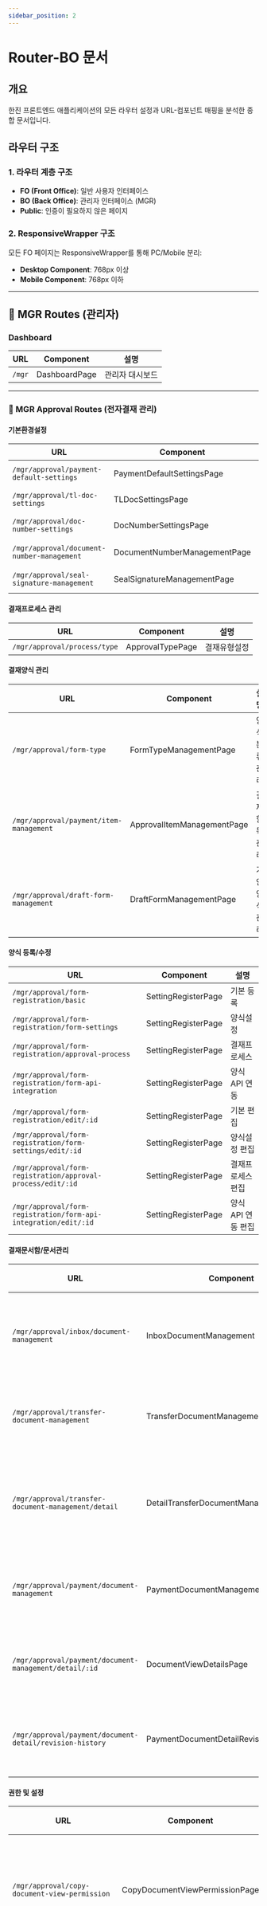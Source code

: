 ```yaml
---
sidebar_position: 2
---
```



# Router-BO 문서

## 개요
한진 프론트엔드 애플리케이션의 모든 라우터 설정과 URL-컴포넌트 매핑을 분석한 종합 문서입니다.

## 라우터 구조

### 1. 라우터 계층 구조
- **FO (Front Office)**: 일반 사용자 인터페이스
- **BO (Back Office)**: 관리자 인터페이스 (MGR)
- **Public**: 인증이 필요하지 않은 페이지

### 2. ResponsiveWrapper 구조
모든 FO 페이지는 ResponsiveWrapper를 통해 PC/Mobile 분리:
- **Desktop Component**: 768px 이상
- **Mobile Component**: 768px 이하

---

## 🔧 MGR Routes (관리자)

### Dashboard
| URL | Component | 설명 |
|-----|-----------|------|
| `/mgr` | DashboardPage | 관리자 대시보드 |

---

### 📝 MGR Approval Routes (전자결재 관리)

#### 기본환경설정
| URL | Component | 설명 |
|-----|-----------|------|
| `/mgr/approval/payment-default-settings` | PaymentDefaultSettingsPage | 결재기본설정 |
| `/mgr/approval/tl-doc-settings` | TLDocSettingsPage | TLOver 설정 |
| `/mgr/approval/doc-number-settings` | DocNumberSettingsPage | 문서번호 설정 |
| `/mgr/approval/document-number-management` | DocumentNumberManagementPage | 문서채번 관리 |
| `/mgr/approval/seal-signature-management` | SealSignatureManagementPage | 인장서명관리 |

#### 결재프로세스 관리
| URL | Component | 설명 |
|-----|-----------|------|
| `/mgr/approval/process/type` | ApprovalTypePage | 결재유형설정 |

#### 결재양식 관리
| URL | Component | 설명 |
|-----|-----------|------|
| `/mgr/approval/form-type` | FormTypeManagementPage | 양식분류 관리 |
| `/mgr/approval/payment/item-management` | ApprovalItemManagementPage | 결재항목 관리 |
| `/mgr/approval/draft-form-management` | DraftFormManagementPage | 기안양식 관리 |

#### 양식 등록/수정
| URL | Component | 설명 |
|-----|-----------|------|
| `/mgr/approval/form-registration/basic` | SettingRegisterPage | 기본 등록 |
| `/mgr/approval/form-registration/form-settings` | SettingRegisterPage | 양식설정 |
| `/mgr/approval/form-registration/approval-process` | SettingRegisterPage | 결재프로세스 |
| `/mgr/approval/form-registration/form-api-integration` | SettingRegisterPage | 양식 API 연동 |
| `/mgr/approval/form-registration/edit/:id` | SettingRegisterPage | 기본 편집 |
| `/mgr/approval/form-registration/form-settings/edit/:id` | SettingRegisterPage | 양식설정 편집 |
| `/mgr/approval/form-registration/approval-process/edit/:id` | SettingRegisterPage | 결재프로세스 편집 |
| `/mgr/approval/form-registration/form-api-integration/edit/:id` | SettingRegisterPage | 양식 API 연동 편집 |

#### 결재문서함/문서관리
| URL | Component | 설명 |
|-----|-----------|------|
| `/mgr/approval/inbox/document-management` | InboxDocumentManagement | 결재문서함 관리 |
| `/mgr/approval/transfer-document-management` | TransferDocumentManagement | 이관문서관리 |
| `/mgr/approval/transfer-document-management/detail` | DetailTransferDocumentManagement | 이관 결재문서 상세 |
| `/mgr/approval/payment/document-management` | PaymentDocumentManagementPage | 결재문서관리 |
| `/mgr/approval/payment/document-management/detail/:id` | DocumentViewDetailsPage | 결재문서 상세 |
| `/mgr/approval/payment/document-detail/revision-history` | PaymentDocumentDetailRevisionHistoryPage | 결재문서 상세 |

#### 권한 및 설정
| URL | Component | 설명 |
|-----|-----------|------|
| `/mgr/approval/copy-document-view-permission` | CopyDocumentViewPermissionPage | 문서별 조회권한복사 |
| `/mgr/approval/approval-process-management/approval-exception` | ApprovalExceptionPage | 권한 예외자 설정 |
| `/mgr/approval/document-view-permission-copy` | DocumentViewPermissionCopyPage | 문서조회권한복사 |
| `/mgr/approval/substitute-person` | SubstitutePersonPage | 대결설정 |
| `/mgr/approval/payment-confrontation` | PaymentConfrontationPage | 대결 설정 |

#### 통계
| URL | Component | 설명 |
|-----|-----------|------|
| `/mgr/approval/payment-use-status` | PaymentUseStatusPage | 결재사용현황 |

---

### 📋 MGR Board Routes (게시판 관리)

| URL | Component | 설명 |
|-----|-----------|------|
| `/mgr/board/base-settings` | - | 게시판 기본설정 |
| `/mgr/board/management` | - | 게시판 관리 |
| `/mgr/board/template` | - | 게시판 템플릿 |
| `/mgr/board/group` | - | 게시판 그룹 |
| `/mgr/board/form` | - | 게시판 양식 |
| `/mgr/board/form/detail/:id` | - | 게시판 양식 상세 |
| `/mgr/board/form/edit/:id` | - | 게시판 양식 편집 |
| `/mgr/board/form/create` | - | 게시판 양식 생성 |
| `/mgr/board/statistics` | - | 게시판 통계 |
| `/mgr/board/post/general` | - | 일반 게시물 관리 |
| `/mgr/board/post/general/create` | - | 일반 게시물 생성 |
| `/mgr/board/post/general/edit/:id` | - | 일반 게시물 편집 |
| `/mgr/board/post/general/detail` | - | 일반 게시물 상세 |
| `/mgr/board/comment` | - | 댓글 관리 |
| `/mgr/board/create/qna` | - | Q&A 생성 |
| `/mgr/board/qna/detail` | - | Q&A 상세 |
| `/mgr/board/qna/edit/:id` | - | Q&A 편집 |
| `/mgr/board/qna/answer/:id` | - | Q&A 답변 |

---

### 👥 MGR Organizational Routes (조직 관리)

#### 조직도
| URL | Component | 설명 |
|-----|-----------|------|
| `/mgr/organizational/department` | - | 부서 관리 |
| `/mgr/organizational/employment` | - | 직원 관리 |
| `/mgr/organizational/resignation` | - | 퇴사 관리 |
| `/mgr/organizational/hr-link` | - | HR 연동 |

#### 공통코드
| URL | Component | 설명 |
|-----|-----------|------|
| `/mgr/organizational/common/position` | - | 직위 관리 |
| `/mgr/organizational/common/job` | - | 직무 관리 |
| `/mgr/organizational/common/rank` | - | 직급 관리 |
| `/mgr/organizational/common/job-code` | - | 직무코드 관리 |
| `/mgr/organizational/common/communication-code` | - | 소통코드 관리 |
| `/mgr/organizational/common/user-classification-code` | - | 사용자 분류코드 관리 |

#### 기타
| URL | Component | 설명 |
|-----|-----------|------|
| `/mgr/organizational/history` | - | 이력 관리 |
| `/mgr/organizational/user-group` | - | 사용자 그룹 관리 |

---

### 🔐 MGR Menu Permission Routes (메뉴 권한 관리)

| URL | Component | 설명 |
|-----|-----------|------|
| `/mgr/menu-permission/menu` | - | 메뉴 관리 |
| `/mgr/menu-permission/permission` | - | 권한 관리 |
| `/mgr/menu-permission/role` | - | 역할 관리 |

---

### 🌐 MGR Portal Routes (포털 관리)

#### 기본설정
| URL | Component | 설명 |
|-----|-----------|------|
| `/mgr/portal/setting/base` | - | 기본설정 |
| `/mgr/portal/setting/company-information` | - | 회사정보 설정 |
| `/mgr/portal/setting/group-company-information` | - | 계열회사정보 설정 |

#### 팝업관리
| URL | Component | 설명 |
|-----|-----------|------|
| `/mgr/portal/popup-management` | - | 팝업 관리 |
| `/mgr/portal/popup-management/create` | - | 팝업 생성 |
| `/mgr/portal/popup-management/edit/:id` | - | 팝업 편집 |

#### 통계
| URL | Component | 설명 |
|-----|-----------|------|
| `/mgr/portal/statistics/access-accumulation` | - | 접속 누적 통계 |
| `/mgr/portal/statistics/access-log` | - | 접속 로그 |
| `/mgr/portal/statistics/mail-approval-log` | - | 메일 결재 로그 |
| `/mgr/portal/statistics/mail-log` | - | 메일 로그 |
| `/mgr/portal/statistics/monitoring-mail-delivery` | - | 메일 전송 모니터링 |

#### 서약관리
| URL | Component | 설명 |
|-----|-----------|------|
| `/mgr/portal/pledge/inquiry` | - | 서약 조회 |
| `/mgr/portal/pledge/inquiry/create` | - | 서약 생성 |
| `/mgr/portal/pledge/inquiry/edit/:id` | - | 서약 편집 |
| `/mgr/portal/pledge/inquiry/detail/:id` | - | 서약 상세 |
| `/mgr/portal/pledge/form-box` | - | 서약 양식함 |
| `/mgr/portal/pledge/form-box/edit/:id` | - | 서약 양식 편집 |
| `/mgr/portal/pledge/form-box/create` | - | 서약 양식 생성 |

#### 배너관리
| URL | Component | 설명 |
|-----|-----------|------|
| `/mgr/portal/banner/header` | - | 헤더 배너 관리 |
| `/mgr/portal/banner/header/create` | - | 헤더 배너 생성 |
| `/mgr/portal/banner/header/edit/:id` | - | 헤더 배너 편집 |
| `/mgr/portal/banner/right` | - | 우측 배너 관리 |
| `/mgr/portal/banner/right/create` | - | 우측 배너 생성 |
| `/mgr/portal/banner/right/edit/:id` | - | 우측 배너 편집 |

#### 업무연동
| URL | Component | 설명 |
|-----|-----------|------|
| `/mgr/portal/business-link` | - | 업무연동 관리 |
| `/mgr/portal/business-link/create` | - | 업무연동 생성 |
| `/mgr/portal/business-link/edit/:id` | - | 업무연동 편집 |

---

### 📦 MGR Workbox Routes (워크박스 관리)

| URL | Component | 설명 |
|-----|-----------|------|
| `/mgr/workbox/management` | - | 워크박스 관리 |
| `/mgr/workbox/management/create` | - | 워크박스 생성 |
| `/mgr/workbox/management/edit/:id` | - | 워크박스 편집 |
| `/mgr/workbox/status` | - | 워크박스 상태 |
| `/mgr/workbox/form` | - | 워크박스 양식 |
| `/mgr/workbox/form/detail/:id` | - | 워크박스 양식 상세 |
| `/mgr/workbox/form/create` | - | 워크박스 양식 생성 |
| `/mgr/workbox/form/edit/:id` | - | 워크박스 양식 편집 |

---

## 📁 MGR Component 구조

```
📁 src/pages/mgr/
├── index.tsx (Dashboard)
├── approval/
│   ├── environmentSetting/
│   ├── process/
│   ├── form/
│   ├── documentBox/
│   ├── documentTransfer/
│   ├── copyDocumentViewPermission/
│   ├── exceptionAuthorization/
│   ├── copyDocumentPermission/
│   ├── setting/
│   ├── statistics/
│   └── document/
├── board/
│   ├── management/
│   ├── template/
│   ├── form/
│   ├── statistics/
│   ├── postsGeneral/
│   └── comment/
├── menuPermission/
│   ├── menu/
│   ├── permission/
│   └── role/
├── organizational/
│   ├── department/
│   ├── employment/
│   ├── resignation/
│   ├── hrLink/
│   ├── common/
│   ├── history/
│   └── userGroup/
├── portal/
│   ├── setting/
│   ├── popupManagement/
│   ├── statistics/
│   ├── pledge/
│   ├── banner/
│   └── businessLink/
└── workbox/
    ├── management/
    ├── status/
    └── form/
```

---

*문서 작성일: 2025-08-26*  
*마지막 업데이트: Router 설정 파일 기준*